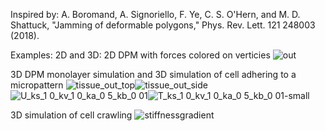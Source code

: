 Inspired by:
A. Boromand, A. Signoriello, F. Ye, C. S. O'Hern, and M. D. Shattuck, "Jamming of deformable polygons," Phys. Rev. Lett. 121 248003 (2018).

Examples: 2D and 3D:
2D DPM with forces colored on verticies
![out](https://user-images.githubusercontent.com/68864205/161360831-56d26cb1-8585-4685-a922-a52f455e2364.gif)

3D DPM monolayer simulation and 3D simulation of cell adhering to a micropattern
![tissue_out_top](https://user-images.githubusercontent.com/68864205/170294545-d155e6df-23dc-405d-8008-6ac213aab02c.gif)![tissue_out_side](https://github.com/user-attachments/assets/42abe224-1b49-4745-bd4e-cdc073e30606)
![U_ks_1 0_kv_1 0_ka_0 5_kb_0 01](https://github.com/user-attachments/assets/222e209d-ca8f-48ac-846d-33cff3e0a0f1)![T_ks_1 0_kv_1 0_ka_0 5_kb_0 01-small](https://user-images.githubusercontent.com/68864205/170063515-ce12d974-4504-4b4d-b763-dc7180301404.gif)


3D simulation of cell crawling
![stiffnessgradient](https://github.com/user-attachments/assets/10458b40-0c6b-4b2e-9b30-19f7abefa3b3)
